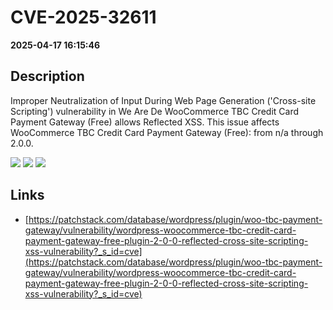 # CVE-2025-32611

**2025-04-17 16:15:46**

## Description
Improper Neutralization of Input During Web Page Generation ('Cross-site Scripting') vulnerability in We Are De WooCommerce TBC Credit Card Payment Gateway (Free) allows Reflected XSS. This issue affects WooCommerce TBC Credit Card Payment Gateway (Free): from n/a through 2.0.0.

![](https://img.shields.io/static/v1?label=Score&message=7.1&color=red)
![](https://img.shields.io/static/v1?label=Severity&message=HIGH&color=red)
![](https://img.shields.io/static/v1?label=CWE&message=XSS&color=green)

## Links
- [https://patchstack.com/database/wordpress/plugin/woo-tbc-payment-gateway/vulnerability/wordpress-woocommerce-tbc-credit-card-payment-gateway-free-plugin-2-0-0-reflected-cross-site-scripting-xss-vulnerability?_s_id=cve](https://patchstack.com/database/wordpress/plugin/woo-tbc-payment-gateway/vulnerability/wordpress-woocommerce-tbc-credit-card-payment-gateway-free-plugin-2-0-0-reflected-cross-site-scripting-xss-vulnerability?_s_id=cve)
